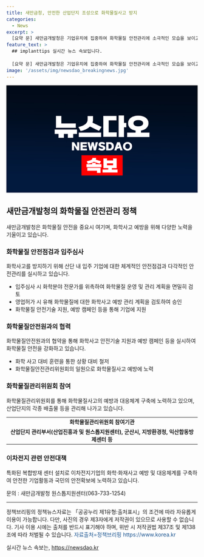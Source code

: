 ```yaml
---
title: 새만금청, 안전한 산업단지 조성으로 화학물질사고 방지
categories:
  - News
excerpt: >
  [요약 문] 새만금개발청은 기업유치에 집중하여 화학물질 안전관리에 소극적인 모습을 보이고 있으며, 고염도 폐수 및 중금속 포함 폐수의 처리 기준이 마련되지 않은 상황에서 이차전지 폐수를 서둘러 방류하고 있다. 민간 및 군산시, 전문기관과의 협력으로 화학물질안전관리위원회를 통해 화학물질사고 예방에 노력하고 있으나, 실제 대응체계 구축에는 미흡함이 보인다. 국민의 안전확보를 위해 더 많은 노력과 안전대책이 필요하다. [원문출처=정책브리핑 www.korea.kr]
feature_text: >
  ## implanttips 실시간 뉴스 속보입니다.

  [요약 문] 새만금개발청은 기업유치에 집중하여 화학물질 안전관리에 소극적인 모습을 보이고 있으며, 고염도 폐수 및 중금속 포함 폐수의 처리 기준이 마련되지 않은 상황에서 이차전지 폐수를 서둘러 방류하고 있다. 민간 및 군산시, 전문기관과의 협력으로 화학물질안전관리위원회를 통해 화학물질사고 예방에 노력하고 있으나, 실제 대응체계 구축에는 미흡함이 보인다. 국민의 안전확보를 위해 더 많은 노력과 안전대책이 필요하다. [원문출처=정책브리핑 www.korea.kr]
image: '/assets/img/newsdao_breakingnews.jpg'
---
```


<p><img src="/assets/img/newsdao_breakingnews.jpg" alt="implanttips 속보" /></p>

<h2 data-ke-size="size26">새만금개발청의 화학물질 안전관리 정책</h2>

<p data-ke-size="size16">새만금개발청은 화학물질 안전을 중요시 여기며, 화학사고 예방을 위해 다양한 노력을 기울이고 있습니다.</p>

<h3>화학물질 안전점검과 입주심사</h3>

<p data-ke-size="size16">화학사고를 방지하기 위해 산단 내 입주 기업에 대한 체계적인 안전점검과 다각적인 안전관리를 실시하고 있습니다.</p>

<ul>
  <li>입주심사 시 화학분야 전문가를 위촉하여 화학물질 운영 및 관리 계획을 면밀히 검토</li>
  <li>영업허가 시 유해 화학물질에 대한 화학사고 예방 관리 계획을 검토하여 승인</li>
  <li>화학물질 안전기술 지원, 예방 캠페인 등을 통해 기업에 지원</li>
</ul>

<h3>화학물질안전원과의 협력</h3>

<p data-ke-size="size16">화학물질안전원과의 협약을 통해 화학사고 안전기술 지원과 예방 캠페인 등을 실시하여 화학물질 안전을 강화하고 있습니다.</p>

<ul>
  <li>화학 사고 대비 훈련을 통한 상황 대비 철저</li>
  <li>화학물질안전관리위원회의 일원으로 화학물질사고 예방에 노력</li>
</ul>

<h3>화학물질관리위원회 참여</h3>

<p data-ke-size="size16">화학물질관리위원회를 통해 화학물질사고의 예방과 대응체계 구축에 노력하고 있으며, 산업단지의 각종 배출물 등을 관리해 나가고 있습니다.</p>

<table>
  <tr>
    <td style="text-align: center; height: 17px;"><b>화학물질관리위원회 참여기관</b></td>
  </tr>
  <tr>
    <td style="text-align: center; height: 17px;"><b>산업단지 관리부서(산업진흥과 및 원스톱지원센터), 군산시, 지방환경청, 익산합동방제센터 등</b></td>
  </tr>
</table>

<h3>이차전지 관련 안전대책</h3>

<p data-ke-size="size16">특화된 복합방재 센터 설치로 이차전지기업의 화학·화재사고 예방 및 대응체계를 구축하여 안전한 기업활동과 국민의 안전확보에 노력하고 있습니다.</p>

<p data-ke-size="size16">문의 : 새만금개발청 원스톱지원센터(063-733-1254)</p>

<hr>

<p data-ke-size="size16">정책브리핑의 정책뉴스자료는 「공공누리 제1유형:출처표시」의 조건에 따라 자유롭게 이용이 가능합니다. 다만, 사진의 경우 제3자에게 저작권이 있으므로 사용할 수 없습니다. 기사 이용 시에는 출처를 반드시 표기해야 하며, 위반 시 저작권법 제37조 및 제138조에 따라 처벌될 수 있습니다. <span style="color: #1a5490;">자료출처=정책브리핑 https://www.korea.kr</span></p>
실시간 뉴스 속보는, <a href="https://newsdao.kr" rel="dofollow">https://newsdao.kr</a>


